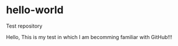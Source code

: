 # hello-world
Test repository

Hello,
This is my test in which I am becomming familiar with GitHub!!!
